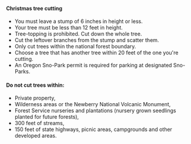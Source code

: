 #### Christmas tree cutting

* You must leave a stump of 6 inches in height or less.
* Your tree must be less than 12 feet in height.
* Tree-topping is prohibited. Cut down the whole tree.
* Cut the leftover branches from the stump and scatter them.
* Only cut trees within the national forest boundary.
* Choose a tree that has another tree within 20 feet of the one you're cutting.
* An Oregon Sno-Park permit is required for parking at designated Sno-Parks.


#### Do not cut trees within:

* Private property,
* Wilderness areas or the Newberry National Volcanic Monument,
* Forest Service nurseries and plantations (nursery grown seedlings planted for future forests),
* 300 feet of streams,
* 150 feet of state highways, picnic areas, campgrounds and other developed areas.

